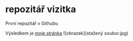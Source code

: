 # repozitář vizitka 

První repozitář v Githubu

Výsledkem je [moje stránka](https://coplovemaker.github.io/Vizitka/)
![obrazek](stažený soubor.jpg)
